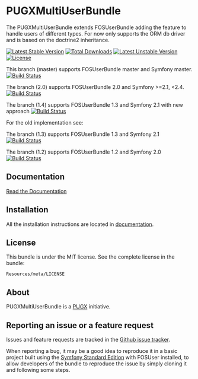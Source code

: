 PUGXMultiUserBundle
=============

The PUGXMultiUserBundle extends FOSUserBundle adding the feature to handle users of different types.
For now only supports the ORM db driver and is based on the doctrine2 inheritance.

[![Latest Stable Version](https://poser.pugx.org/pugx/multi-user-bundle/v/stable.png)](https://packagist.org/packages/pugx/multi-user-bundle) [![Total Downloads](https://poser.pugx.org/pugx/multi-user-bundle/downloads.png)](https://packagist.org/packages/pugx/multi-user-bundle) [![Latest Unstable Version](https://poser.pugx.org/pugx/multi-user-bundle/v/unstable.png)](https://packagist.org/packages/pugx/multi-user-bundle) [![License](https://poser.pugx.org/pugx/multi-user-bundle/license.png)](https://packagist.org/packages/pugx/multi-user-bundle)

This branch (master) supports FOSUserBundle master and Symfony master.
[![Build Status](https://secure.travis-ci.org/PUGX/PUGXMultiUserBundle.png?branch=master)](http://travis-ci.org/PUGX/PUGXMultiUserBundle)

The branch (2.0) supports FOSUserBundle 2.0 and Symfony >=2.1, <2.4.
[![Build Status](https://secure.travis-ci.org/PUGX/PUGXMultiUserBundle.png?branch=2.0)](http://travis-ci.org/PUGX/PUGXMultiUserBundle)

The branch (1.4) supports FOSUserBundle 1.3 and Symfony 2.1 with new approach
[![Build Status](https://secure.travis-ci.org/PUGX/PUGXMultiUserBundle.png?branch=1.4)](http://travis-ci.org/PUGX/PUGXMultiUserBundle)

For the old implementation see:

The branch (1.3) supports FOSUserBundle 1.3 and Symfony 2.1 
[![Build Status](https://secure.travis-ci.org/PUGX/PUGXMultiUserBundle.png?branch=1.3)](http://travis-ci.org/PUGX/PUGXMultiUserBundle)

The branch (1.2) supports FOSUserBundle 1.2 and Symfony 2.0
[![Build Status](https://secure.travis-ci.org/PUGX/PUGXMultiUserBundle.png?branch=1.2)](http://travis-ci.org/PUGX/PUGXMultiUserBundle)


Documentation
-------------

[Read the Documentation](https://github.com/PUGX/PUGXMultiUserBundle/blob/master/Resources/doc/index.md)

Installation
------------

All the installation instructions are located in [documentation](https://github.com/PUGX/PUGXMultiUserBundle/blob/master/Resources/doc/index.md).

License
-------

This bundle is under the MIT license. See the complete license in the bundle:

    Resources/meta/LICENSE

About
-----

PUGXMultiUserBundle is a [PUGX](https://github.com/rvntone/) initiative.


Reporting an issue or a feature request
---------------------------------------

Issues and feature requests are tracked in the [Github issue tracker](https://github.com/rvntone/PUGXMultiUserBundle/issues).

When reporting a bug, it may be a good idea to reproduce it in a basic project
built using the [Symfony Standard Edition](https://github.com/symfony/symfony-standard)
with FOSUser installed, to allow developers of the bundle to reproduce the issue by simply cloning it
and following some steps.
